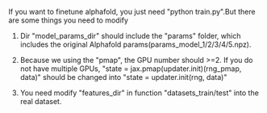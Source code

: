 If you want to finetune alphafold, you just need "python train.py".But there are some things you need to modify

1. Dir "model_params_dir" should include the "params" folder, which includes the original Alphafold params(params_model_1/2/3/4/5.npz).

2. Because we using the "pmap", the GPU number should >=2. If you do not have multiple GPUs, "state = jax.pmap(updater.init)(rng_pmap, data)" should be changed into "state = updater.init(rng, data)"

3. You need modify "features_dir" in function "datasets_train/test" into the real dataset.
